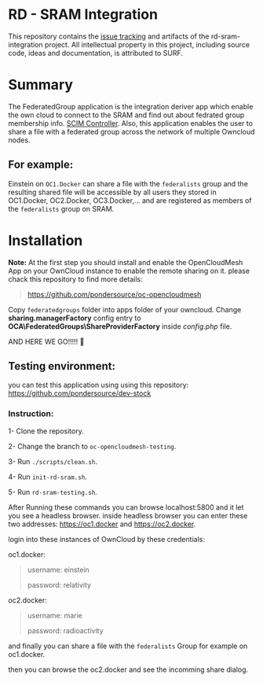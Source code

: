 # RD - SRAM Integration

This repository contains the [issue tracking](https://github.com/SURFnet/rd-sram-integration/milestones) and artifacts of the rd-sram-integration project.
All intellectual property in this project, including source code, ideas and documentation, is attributed to SURF.

# Summary
The FederatedGroup application is the integration deriver app which enable the own cloud to connect to the SRAM and find out about fedrated group membership info. [SCIM Controller](https://github.com/SURFnet/rd-sram-integration/blob/mix-provider/ScimControllerDocs.md). Also, this application enables the user to share a file with a federated group across the network of multiple Owncloud nodes.

## For example:
Einstein on `OC1.Docker` can share a file with the `federalists` group and the resulting shared file will be accessible by all users they stored in OC1.Docker, OC2.Docker, OC3.Docker,... and are registered as members of the `federalists` group on SRAM.


# Installation

**Note:**
At the first step you should install and enable the OpenCloudMesh App on your OwnCloud instance to enable the remote sharing on it. please chack this repository to find more details:

> https://github.com/pondersource/oc-opencloudmesh 

Copy `federatedgroups` folder into apps folder of your owncloud. 
Change **sharing.managerFactory** config entry to **OCA\\FederatedGroups\\ShareProviderFactory** inside *config.php* file.

AND HERE WE GO!!!!! 🚀


## Testing environment:
you can test this application using using this repository: 
https://github.com/pondersource/dev-stock

### Instruction:

1- Clone the repository.

2- Change the branch to `oc-opencloudmesh-testing`.

3- Run `./scripts/clean.sh`.

4- Run `init-rd-sram.sh`.

5- Run `rd-sram-testing.sh`.

After Running these commands you can browse localhost:5800 and it let you see a headless browser.
inside headless browser you can enter these two addresses: https://oc1.docker and https://oc2.docker.

login into these instances of OwnCloud by these credentials: 

oc1.docker: 
  > username: einstein 
  > 
  > password: relativity
  
oc2.docker:
  > username: marie
  > 
  > password: radioactivity
  
and finally you can share a file with the `federalists` Group for example on oc1.docker.

then you can browse the oc2.docker and see the incomming share dialog.


